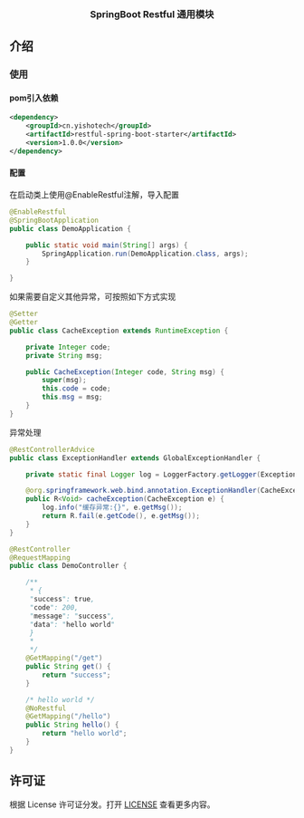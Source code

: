 <h3 align="center">SpringBoot Restful 通用模块</h3>

## 介绍

### 使用

#### pom引入依赖

```xml
<dependency>
    <groupId>cn.yishotech</groupId>
    <artifactId>restful-spring-boot-starter</artifactId>
    <version>1.0.0</version>
</dependency>
```

#### 配置
在启动类上使用@EnableRestful注解，导入配置
```java
@EnableRestful
@SpringBootApplication
public class DemoApplication {

    public static void main(String[] args) {
        SpringApplication.run(DemoApplication.class, args);
    }

}
```

如果需要自定义其他异常，可按照如下方式实现
```java
@Setter
@Getter
public class CacheException extends RuntimeException {

    private Integer code;
    private String msg;

    public CacheException(Integer code, String msg) {
        super(msg);
        this.code = code;
        this.msg = msg;
    }
}
```
异常处理
```java
@RestControllerAdvice
public class ExceptionHandler extends GlobalExceptionHandler {

    private static final Logger log = LoggerFactory.getLogger(ExceptionHandler.class);

    @org.springframework.web.bind.annotation.ExceptionHandler(CacheException.class)
    public R<Void> cacheException(CacheException e) {
        log.info("缓存异常:{}", e.getMsg());
        return R.fail(e.getCode(), e.getMsg());
    }
}

```

```java
@RestController
@RequestMapping
public class DemoController {

    /**
     * {
     "success": true,
     "code": 200,
     "message": "success",
     "data": "hello world"
     }
     *
     */
    @GetMapping("/get")
    public String get() {
        return "success";
    }

    /* hello world */
    @NoRestful
    @GetMapping("/hello")
    public String hello() {
        return "hello world";
    }
}
```

## 许可证

根据 License 许可证分发。打开 [LICENSE](LICENSE) 查看更多内容。

